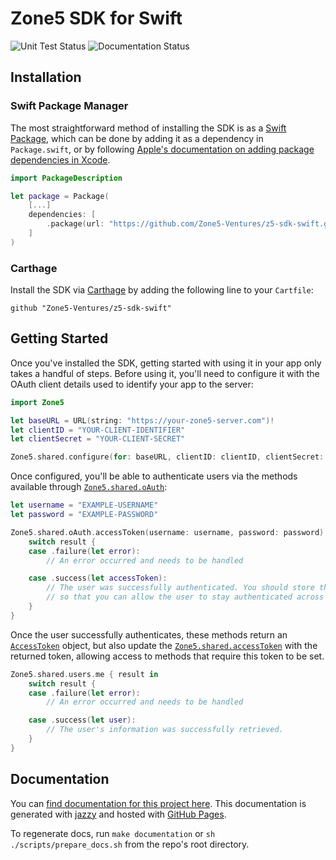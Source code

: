 # Zone5 SDK for Swift

![Unit Test Status](https://github.com/Zone5-Ventures/z5-sdk-swift/workflows/Unit%20Tests/badge.svg) ![Documentation Status](https://zone5-ventures.github.io/z5-sdk-swift/badge.svg)

## Installation

### Swift Package Manager
The most straightforward method of installing the SDK is as a [Swift Package](https://swift.org/package-manager/), which can be done by adding it as a dependency in `Package.swift`, or by following [Apple's documentation on adding package dependencies in Xcode](https://developer.apple.com/documentation/xcode/adding_package_dependencies_to_your_app).

```swift
import PackageDescription

let package = Package(
    [...]
    dependencies: [
        .package(url: "https://github.com/Zone5-Ventures/z5-sdk-swift.git", from: "1.0.0"),
    ]
)
```

### Carthage
Install the SDK via [Carthage](https://github.com/Carthage/Carthage) by adding the following line to your `Cartfile`:

```
github "Zone5-Ventures/z5-sdk-swift"
```

## Getting Started

Once you've installed the SDK, getting started with using it in your app only takes a handful of steps. Before using it, you'll need to configure it with the OAuth client details used to identify your app to the server:

```swift
import Zone5

let baseURL = URL(string: "https://your-zone5-server.com")!
let clientID = "YOUR-CLIENT-IDENTIFIER"
let clientSecret = "YOUR-CLIENT-SECRET"

Zone5.shared.configure(for: baseURL, clientID: clientID, clientSecret: clientSecret)
```

Once configured, you'll be able to authenticate users via the methods available through [`Zone5.shared.oAuth`](https://zone5-ventures.github.io/z5-sdk-swift/Classes/OAuthView.html):

```swift
let username = "EXAMPLE-USERNAME"
let password = "EXAMPLE-PASSWORD"

Zone5.shared.oAuth.accessToken(username: username, password: password) { result in
	switch result {
	case .failure(let error):
		// An error occurred and needs to be handled

	case .success(let accessToken):
		// The user was successfully authenticated. You should store this token securely
		// so that you can allow the user to stay authenticated across multiple sessions.
	}
}
```

Once the user successfully authenticates, these methods return an [`AccessToken`](https://zone5-ventures.github.io/z5-sdk-swift/Structs/AccessToken.html) object, but also update the [`Zone5.shared.accessToken`](https://zone5-ventures.github.io/z5-sdk-swift/Classes/Zone5.html#/s:5Zone5AAC11accessTokenAA06AccessC0VSgvp) with the returned token, allowing access to methods that require this token to be set.

```swift
Zone5.shared.users.me { result in
	switch result {
	case .failure(let error):
		// An error occurred and needs to be handled

	case .success(let user):
		// The user's information was successfully retrieved.
	}
}
```

## Documentation
You can [find documentation for this project here](https://zone5-ventures.github.io/z5-sdk-swift/). This documentation is generated with [jazzy](https://github.com/realm/jazzy) and hosted with [GitHub Pages](https://pages.github.com/).

To regenerate docs, run `make documentation` or `sh ./scripts/prepare_docs.sh` from the repo's root directory.
